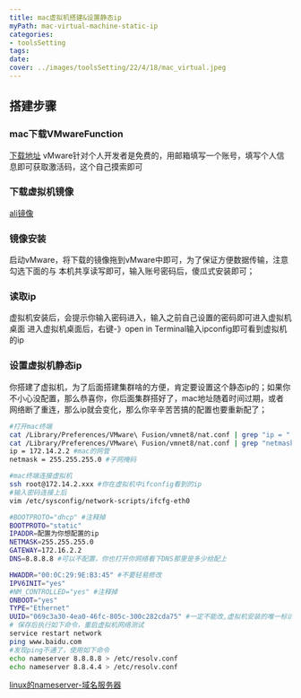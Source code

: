 ```yaml
---
title: mac虚拟机搭建&设置静态ip
myPath: mac-virtual-machine-static-ip
categories:
- toolsSetting
tags:
date:
cover: ../images/toolsSetting/22/4/18/mac_virtual.jpeg
---
```


## 搭建步骤
### mac下载VMwareFunction
[下载地址]("https://www.vmware.com/")
vMware针对个人开发者是免费的，用邮箱填写一个账号，填写个人信息即可获取激活码，这个自己摸索即可

### 下载虚拟机镜像
[ali镜像](https://mirrors.aliyun.com/centos-vault/6.10/isos/x86_64/)

### 镜像安装
启动vMware，将下载的镜像拖到vMware中即可，为了保证方便数据传输，注意勾选下面的与
本机共享读写即可，输入账号密码后，傻瓜式安装即可；

### 读取ip
虚拟机安装后，会提示你输入密码进入，输入之前自己设置的密码即可进入虚拟机桌面
进入虚拟机桌面后，右键-》open in Terminal输入ipconfig即可看到虚拟机的ip

### 设置虚拟机静态ip
你搭建了虚拟机，为了后面搭建集群啥的方便，肯定要设置这个静态ip的；如果你不小心没配置，那么恭喜你，你后面集群搭好了，mac地址随着时间过期，或者网络断了重连，那么ip就会变化，那么你辛辛苦苦搞的配置也要重新配了；

```sh
#打开mac终端
cat /Library/Preferences/VMware\ Fusion/vmnet8/nat.conf | grep "ip = "
cat /Library/Preferences/VMware\ Fusion/vmnet8/nat.conf | grep "netmask = "
ip = 172.14.2.2 #mac的网管
netmask = 255.255.255.0 #子网掩码

#mac终端连接虚拟机
ssh root@172.14.2.xxx #你在虚拟机中ifconfig看到的ip
#输入密码连接上后
vim /etc/sysconfig/network-scripts/ifcfg-eth0

#BOOTPROTO="dhcp" #注释掉
BOOTPROTO="static"
IPADDR=配置为你想配置的ip
NETMASK=255.255.255.0
GATEWAY=172.16.2.2
DNS=8.8.8.8 #可以不配置，你也打开你网络看下DNS那里是多少给配上

HWADDR="00:0C:29:9E:B3:45" #不要轻易修改
IPV6INIT="yes"
#NM_CONTROLLED="yes" #注释掉
ONBOOT="yes"
TYPE="Ethernet"
UUID="069c3a30-4ea0-46fc-805c-300c282cda75" #一定不能改,虚拟机安装的唯一标识，否则出现不可预料的问题只有重装虚拟机镜像了
# 保存后执行如下命令，重启虚拟机网络测试
service restart network
ping www.baidu.com
#发现ping不通了，使用如下命令
echo nameserver 8.8.8.8 > /etc/resolv.conf
echo nameserver 8.8.4.4 > /etc/resolv.conf
```
[linux的nameserver-域名服务器](https://blog.csdn.net/hahachenchen789/article/details/52295087)



